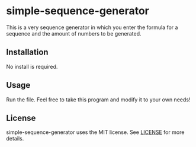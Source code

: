 
# simple-sequence-generator
This is a very sequence generator in which you enter the formula for a sequence and the amount of numbers to be generated.
## Installation
No install is required.
## Usage
Run the file.
Feel free to take this program and modify it to your own needs!
## License
simple-sequence-generator uses the MIT license. See [LICENSE](https://github.com/benthompson2001/simple-sequence-generator/LICENCE) for more details.
